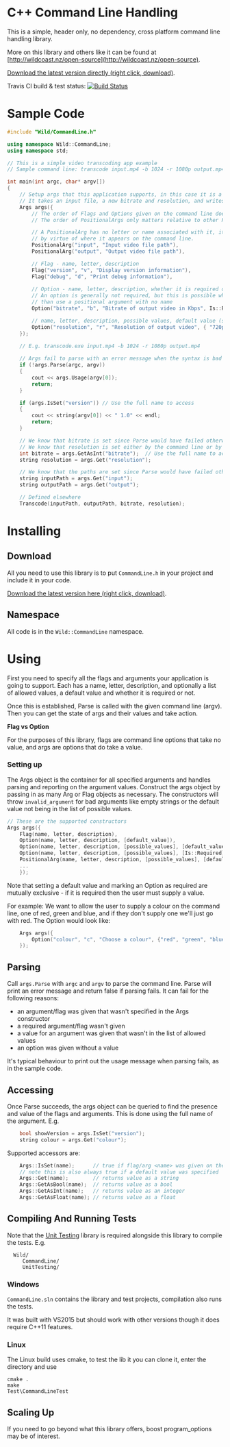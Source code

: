 # C++ Command Line Handling

This is a simple, header only, no dependency, cross platform command line handling library.

More on this library and others like it can be found at [http://wildcoast.nz/open-source](http://wildcoast.nz/open-source).

[Download the latest version directly (right click, download)](https://raw.githubusercontent.com/WildCoastSolutions/CommandLine/master/CommandLine.h).

Travis CI build & test status: [![Build Status](https://api.travis-ci.org/WildCoastSolutions/CommandLine.svg?branch=master)](https://travis-ci.org/WildCoastSolutions/CommandLine)




# Sample Code

```C++
#include "Wild/CommandLine.h"

using namespace Wild::CommandLine;
using namespace std;

// This is a simple video transcoding app example
// Sample command line: transcode input.mp4 -b 1024 -r 1080p output.mp4

int main(int argc, char* argv[])
{
    // Setup args that this application supports, in this case it is a simple video transcoding app
    // It takes an input file, a new bitrate and resolution, and writes to the given output file
    Args args({
        // The order of Flags and Options given on the command line doesn't matter
        // The order of PositionalArgs only matters relative to other PositionalArgs

        // A PositionalArg has no letter or name associated with it, it is assigned 
        // by virtue of where it appears on the command line.
        PositionalArg("input", "Input video file path"),
        PositionalArg("output", "Output video file path"),

        // Flag - name, letter, description
        Flag("version", "v", "Display version information"),
        Flag("debug", "d", "Print debug information"),
        
        // Option - name, letter, description, whether it is required or not
        // An option is generally not required, but this is possible when you want to be name the required option rather
        // than use a positional argument with no name
        Option("bitrate", "b", "Bitrate of output video in Kbps", Is::Required),

        // name, letter, description, possible values, default value (setting a default value means it's optional on the command line)
        Option("resolution", "r", "Resolution of output video", { "720p", "1080p" }, "720p"),
    });

    // E.g. transcode.exe input.mp4 -b 1024 -r 1080p output.mp4
    
    // Args fail to parse with an error message when the syntax is bad
    if (!args.Parse(argc, argv))
    {
        cout << args.Usage(argv[0]);
        return;
    }

    if (args.IsSet("version")) // Use the full name to access
    {
        cout << string(argv[0]) << " 1.0" << endl;
        return;
    }

    // We know that bitrate is set since Parse would have failed otherwise as it is required
    // We know that resolution is set either by the command line or by the default value
    int bitrate = args.GetAsInt("bitrate");  // Use the full name to access
    string resolution = args.Get("resolution");

    // We know that the paths are set since Parse would have failed otherwise as PositionalArgs are required
    string inputPath = args.Get("input");
    string outputPath = args.Get("output");

    // Defined elsewhere
    Transcode(inputPath, outputPath, bitrate, resolution);

```


# Installing

## Download

All you need to use this library is to put `CommandLine.h` in your project and include it in your code.

[Download the latest version here (right click, download)](https://raw.githubusercontent.com/WildCoastSolutions/CommandLine/master/CommandLine.h).

## Namespace

All code is in the `Wild::CommandLine` namespace.

# Using

First you need to specify all the flags and arguments your application is going to support. Each has a name, letter, description, and optionally a list of allowed values, a default value and whether it is required or not.

Once this is established, Parse is called with the given command line (argv). Then you can get the state of args and their values and take action.

**Flag vs Option**

For the purposes of this library, flags are command line options that take no value, and args are options that do take a value.

### Setting up

The Args object is the container for all specified arguments and handles parsing and reporting on the argument values. Construct the args object by passing in as many Arg or Flag objects as necessary. The constructors will throw `invalid_argument` for bad arguments like empty strings or the default value not being in the list of possible values.

```C++
// These are the supported constructors
Args args({
    Flag(name, letter, description),
    Option(name, letter, description, [default_value]),
    Option(name, letter, description, [possible_values], [default_value]),
    Option(name, letter, description, [possible_values], [Is::Required]),
    PositionalArg(name, letter, description, [possible_values], [default_value])
    ...
    });
```

Note that setting a default value and marking an Option as required are mutually exclusive - if it is required then the user must supply a value.

For example: We want to allow the user to supply a colour on the command line, one of red, green and blue, and if they don't supply one we'll just go with red. The Option would look like:

```C++
    Args args({
        Option("colour", "c", "Choose a colour", {"red", "green", "blue"}, "red")
    });
```

## Parsing

Call `args.Parse` with `argc` and `argv` to parse the command line. Parse will print an error message and return false if parsing fails. It can fail for the following reasons:

* an argument/flag was given that wasn't specified in the Args constructor
* a required argument/flag wasn't given
* a value for an argument was given that wasn't in the list of allowed values
* an option was given without a value

It's typical behaviour to print out the usage message when parsing fails, as in the sample code.

## Accessing

Once Parse succeeds, the args object can be queried to find the presence and value of the flags and arguments. This is done using the full name of the argument. E.g.

```C++
    bool showVersion = args.IsSet("version");
    string colour = args.Get("colour");
```

Supported accessors are:

```C++
    Args::IsSet(name);      // true if flag/arg <name> was given on the command line
    // note this is also always true if a default value was specified
    Args::Get(name);        // returns value as a string
    Args::GetAsBool(name);  // returns value as a bool
    Args::GetAsInt(name);   // returns value as an integer
    Args::GetAsFloat(name); // returns value as a float
```


## Compiling And Running Tests

Note that the [Unit Testing](https://github.com/WildCoastSolutions/UnitTesting) library is required alongside this library to compile the tests. E.g.

```
  Wild/
     CommandLine/
     UnitTesting/
```

### Windows

`CommandLine.sln` contains the library and test projects, compilation also runs the tests.

It was built with VS2015 but should work with other versions though it does require C++11 features.

### Linux

The Linux build uses cmake, to test the lib it you can clone it, enter the directory and use

```
cmake .
make
Test\CommandLineTest
```


## Scaling Up

If you need to go beyond what this library offers, boost program_options may be of interest.